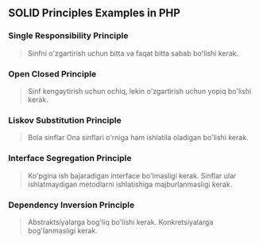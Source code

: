## SOLID Principles Examples in PHP

### Single Responsibility Principle
> Sinfni o'zgartirish uchun bitta va faqat bitta sabab bo'lishi kerak.

### Open Closed Principle
> Sinf kengaytirish uchun ochiq, lekin o'zgartirish uchun yopiq bo'lishi kerak.

### Liskov Substitution Principle
> Bola sinflar Ona sinflari o'rniga ham ishlatila oladigan bo'lishi kerak.

### Interface Segregation Principle
> Ko'pgina ish bajaradigan interface bo'lmasligi kerak. Sinflar ular ishlatmaydigan metodlarni ishlatishiga majburlanmasligi kerak.

### Dependency Inversion Principle
> Abstraktsiyalarga bog'liq bo'lishi kerak. Konkretsiyalarga bog'lanmasligi kerak.